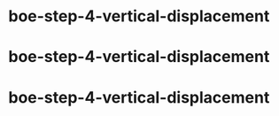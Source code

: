 # boe-step-4-vertical-displacement
# boe-step-4-vertical-displacement
# boe-step-4-vertical-displacement
